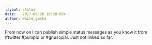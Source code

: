 ```yaml
---
layout: status
date:   2017-06-20 10:39:00+
author: white_gecko
---
```


From now on I can publish simple status messages as you know it from #twitter #pumpio or #gnusocial. Just not linked so far.
